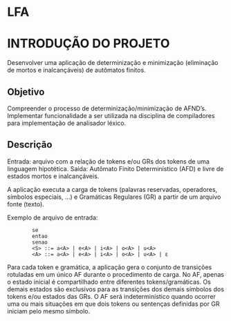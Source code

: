 # LFA

# INTRODUÇÃO DO PROJETO

Desenvolver uma aplicação de determinização e minimização (eliminação de mortos 
e inalcançáveis) de autômatos finitos.

## Objetivo

Compreender o processo de determinização/minimização de AFND’s. Implementar funcionalidade 
a ser utilizada na disciplina de compiladores para implementação de analisador léxico.

## Descrição

Entrada: arquivo com a relação de tokens e/ou GRs dos tokens de uma linguagem hipotética.
Saída: Autômato Finito Determinístico (AFD) e livre de estados mortos e inalcançáveis.

A aplicação executa a carga de tokens (palavras reservadas, operadores, símbolos especiais, ...) e Gramáticas Regulares (GR) a partir de um arquivo fonte (texto). 

Exemplo de arquivo de entrada:

            se
            entao
            senao
            <S> ::= a<A> | e<A> | i<A> | o<A> | u<A>
            <A> ::= a<A> | e<A> | i<A> | o<A> | u<A> | ε




Para cada token e gramática, a aplicação gera o conjunto de transições rotuladas em um único AF durante o procedimento de carga. No AF, apenas o estado inicial é compartilhado entre diferentes tokens/gramáticas. Os demais estados são exclusivos para as transições dos demais símbolos dos tokens e/ou estados das GRs. O AF será indeterminístico quando ocorrer uma ou mais situações em que dois tokens ou sentenças definidas por GR iniciam pelo mesmo símbolo.

